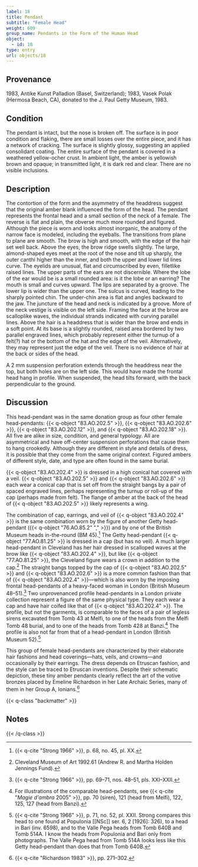 ```yaml
---
label: 18
title: Pendant
subtitle: "Female Head"
weight: 609
group_name: Pendants in the Form of the Human Head
object:
  - id: 18
type: entry
url: objects/18
---
```


## Provenance

1983, Antike Kunst Palladion (Basel, Switzerland); 1983, Vasek Polak (Hermosa Beach, CA), donated to the J. Paul Getty Museum, 1983.

## Condition

The pendant is intact, but the nose is broken off. The surface is in poor condition and flaking, there are small losses over the entire piece, and it has a network of cracking. The surface is slightly glossy, suggesting an applied consolidant coating. The entire surface of the pendant is covered in a weathered yellow-ocher crust. In ambient light, the amber is yellowish brown and opaque; in transmitted light, it is dark red and clear. There are no visible inclusions.

## Description

The contortion of the form and the asymmetry of the headdress suggest that the original amber blank influenced the form of the head. The pendant represents the frontal head and a small section of the neck of a female. The reverse is flat and plain, the obverse much more rounded and figured. Although the piece is worn and looks almost inorganic, the anatomy of the narrow face is modeled, including the eyeballs. The transitions from plane to plane are smooth. The brow is high and smooth, with the edge of the hair set well back. Above the eyes, the brow ridge swells slightly. The large, almond-shaped eyes meet at the root of the nose and tilt up sharply, the outer canthi higher than the inner, and both the upper and lower lid lines curve. The eyelids are unusual, flat and circumscribed by even, filletlike raised lines. The upper parts of the ears are not discernible. Where the lobe of the ear would be is a small rounded area: is it the lobe or an earring? The mouth is small and curves upward. The lips are separated by a groove. The lower lip is wider than the upper one. The sulcus is curved, leading to the sharply pointed chin. The under-chin area is flat and angles backward to the jaw. The juncture of the head and neck is indicated by a groove. More of the neck vestige is visible on the left side. Framing the face at the brow are scalloplike waves, the individual strands indicated with curving parallel lines. Above the hair is a headdress that is wider than the brow and ends in a soft point. At its base is a slightly rounded, raised area bordered by two parallel engraved lines, which probably represent either the turnup of a felt(?) hat or the bottom of the hat and the edge of the veil. Alternatively, they may represent just the edge of the veil. There is no evidence of hair at the back or sides of the head.

A 2 mm suspension perforation extends through the headdress near the top, but both holes are on the left side. This would have made the frontal head hang in profile. When suspended, the head tilts forward, with the back perpendicular to the ground.

## Discussion

This head-pendant was in the same donation group as four other female head-pendants: {{< q-object "83.AO.202.5" >}}, {{< q-object "83.AO.202.6" >}}, {{< q-object "83.AO.202.12" >}}, and {{< q-object "83.AO.202.18" >}}. All five are alike in size, condition, and general typology. All are asymmetrical and have off-center suspension perforations that cause them to hang crookedly. Although they are different in style and details of dress, it is possible that they come from the same original context. Figured ambers of different style, date, and type are often found in the same burial.

{{< q-object "83.AO.202.4" >}} is dressed in a high conical hat covered with a veil. {{< q-object "83.AO.202.5" >}} and {{< q-object "83.AO.202.6" >}} each wear a conical cap that is set off from the straight bangs by a pair of spaced engraved lines, perhaps representing the turnup or roll-up of the cap (perhaps made from felt). The flange of amber at the back of the head of {{< q-object "83.AO.202.5" >}} likely represents a wing.

The combination of cap, earrings, and veil of {{< q-object "83.AO.202.4" >}} is the same combination worn by the figure of another Getty head-pendant ({{< q-object "76.AO.85.2" "," >}}) and by one of the British Museum heads in-the-round (BM 45).[^1] The Getty head-pendant {{< q-object "77.AO.81.25" >}} is dressed in a cap (but has no veil). A much larger head-pendant in Cleveland has her hair dressed in scalloped waves at the brow like {{< q-object "83.AO.202.4" >}}, but like {{< q-object "77.AO.81.25" >}}, the Cleveland figure wears a crown in addition to the cap.[^2] The straight bangs topped by the cap of {{< q-object "83.AO.202.5" >}} and {{< q-object "83.AO.202.6" >}} is a more common fashion than that of {{< q-object "83.AO.202.4" >}}—which is also worn by the imposing frontal head-pendants of a heavy-faced woman in London (British Museum 48–51).[^3] Two unprovenanced profile head-pendants in a London private collection represent a figure of the same physical type. They each wear a cap and have hair coifed like that of {{< q-object "83.AO.202.4" >}}. The profile, but not the garments, is comparable to the faces of a pair of legless sirens excavated from Tomb 43 at Melfi, to one of the heads from the Melfi Tomb 48 burial, and to one of the heads from Tomb 428 at Banzi.[^4] The profile is also not far from that of a head-pendant in London (British Museum 52).[^5]

This group of female head-pendants are characterized by their elaborate hair fashions and head coverings—hats, veils, and crowns—and occasionally by their earrings. The dress depends on Etruscan fashion, and the style can be traced to Etruscan inventions. Despite their schematic depiction, these tiny amber pendants clearly reflect the art of the votive bronzes placed by Emeline Richardson in her Late Archaic Series, many of them in her Group A, Ionians.[^6]

{{< q-class "backmatter" >}}
## Notes
{{< /q-class >}}

[^1]: {{< q-cite "Strong 1966" >}}, p. 68, no. 45, pl. XX.

[^2]: Cleveland Museum of Art 1992.61 (Andrew R. and Martha Holden Jennings Fund).

[^3]: {{< q-cite "Strong 1966" >}}, pp. 69–71, nos. 48–51, pls. XXI–XXII.

[^4]: For illustrations of the comparable head-pendants, see {{< q-cite "*Magie d'ambra* 2005" >}}, pp. 70 (siren), 121 (head from Melfi), 122, 125, 127 (head from Banzi).

[^5]: {{< q-cite "Strong 1966" >}}, p. 71, no. 52, pl. XXII. Strong compares this head to one found at Populonia [[NSc]] ser. 6, 2 [1926]: 326), to a head in Bari (inv. 6598), and to the Valle Pega heads from Tomb 640B and Tomb 514A. I know the heads from Populonia and Bari only from photographs. The Valle Pega head from Tomb 514A looks less like this Getty head-pendant than does that from Tomb 640B.

[^6]: {{< q-cite "Richardson 1983" >}}, pp. 271–302.
